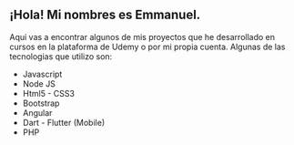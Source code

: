 ## ¡Hola! Mi nombres es Emmanuel.

Aqui vas a encontrar algunos de mis proyectos que he desarrollado en cursos en la plataforma de Udemy o por mi propia cuenta.
Algunas de las tecnologias que utilizo son:

* Javascript
* Node JS
* Html5 - CSS3
* Bootstrap
* Angular
* Dart - Flutter (Mobile)
* PHP
